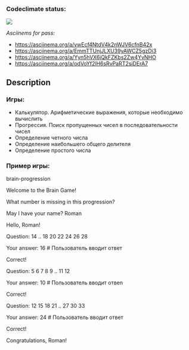 ### Codeclimate status:
<a href="https://codeclimate.com/github/MisterFlicker/python-project-49/maintainability"><img src="https://api.codeclimate.com/v1/badges/50b7cdc90c8959ebe9ee/maintainability" /></a>

*Asciinems for pass:*
- https://asciinema.org/a/vwEcf4NtdV4k2nWJV6cfnB42x
- https://asciinema.org/a/EmmTTUnjJLXU39yAWCZ5gzDi3
- https://asciinema.org/a/Yyn5hVX6iQkFZKbs2Zw4YvNHO
- https://asciinema.org/a/odVoYf2lH6sRvPaRT2siDErA7

## Description

### Игры:

- Калькулятор. Арифметические выражения, которые необходимо вычислить
- Прогрессия. Поиск пропущенных чисел в последовательности чисел
- Определение четного числа
- Определение наибольшего общего делителя
- Определение простого числа

### Пример игры:

brain-progression

Welcome to the Brain Game!

What number is missing in this progression?

May I have your name? Roman

Hello, Roman!

Question: 14 .. 18 20 22 24 26 28

Your answer: 16 # Пользователь вводит ответ

Correct!

Question: 5 6 7 8 9 .. 11 12

Your answer: 10 # Пользователь вводит отвеn

Correct!

Question: 12 15 18 21 .. 27 30 33

Your answer: 24 # Пользователь вводит ответ

Correct!

Congratulations, Roman!
